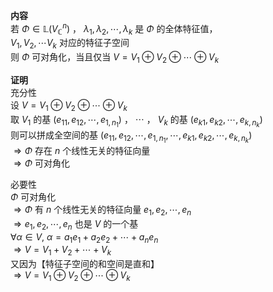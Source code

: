 **内容**  
若 $\Phi\in\mathbb{L}(V_\mathbb{C}^n)$ ， $\lambda_1,\lambda_2,\cdots,\lambda_k$ 是 $\Phi$ 的全体特征值，  
$V_1,V_2,\cdots V_k$ 对应的特征子空间  
则 $\Phi$ 可对角化，当且仅当 $V=V_1\oplus V_2\oplus\cdots\oplus V_k$  
  
**证明**  
充分性  
设 $V=V_1\oplus V_2\oplus\cdots\oplus V_k$  
取 $V_1$ 的基 $(e_{11},e_{12},\cdots,e_{1,n_1})$ ， $\cdots$ ， $V_k$ 的基 $(e_{k1},e_{k2},\cdots,e_{k,n_k})$  
则可以拼成全空间的基 $(e_{11},e_{12},\cdots,e_{1,n_1},\cdots,e_{k1},e_{k2},\cdots,e_{k,n_k})$  
$\Rightarrow\Phi$ 存在 $n$ 个线性无关的特征向量  
$\Rightarrow\Phi$ 可对角化  
  
必要性  
$\Phi$ 可对角化  
$\Rightarrow\Phi$ 有 $n$ 个线性无关的特征向量 $e_1,e_2,\cdots,e_n$  
$\Rightarrow e_1,e_2,\cdots,e_n$ 也是 $V$ 的一个基  
$\forall\alpha\in V,\ \alpha=a_1e_1+a_2e_2+\cdots+a_ne_n$  
$\Rightarrow V=V_1+V_2+\cdots+V_k$  
又因为【特征子空间的和空间是直和】  
$\Rightarrow V=V_1\oplus V_2\oplus\cdots\oplus V_k$  
